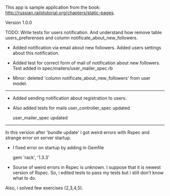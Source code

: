 This app is sample application from the book:
http://russian.railstutorial.org/chapters/static-pages.

Version 1.0.0

TODO: Write tests for users notification. And understand how remove table users_preferenses
and column notificate_about_new_followers.

 - Added notification via email about new followers.
    Added users settings about this notification.

 - Added test for correct form of mail of notification about new followers.
    Test added in spec/mailers/user_mailer_spec.rb

 - Minor: deleted 'column notificate_about_new_followers' from user model.

------------------------------------------------------------------------------

 - Added sending notification about registration to users.

 - Also added tests for mails
    user_controller_spec updated

    user_mailer_spec updated


------------------------------------------------------------------------------

In this version after 'bundle update' i got weird errors with Rspec and strange error on server startup.

 - I fixed error on startup by adding in Gemfile

    gem 'rack', '1.3.3'

 - Sourse of weird errors in Rspec is unknown. I suppose that it is newest version of Rspec. So, i edited tests to
  pass my tests but i still don't know what to do.

Also, i solved few exercises (2,3,4,5).